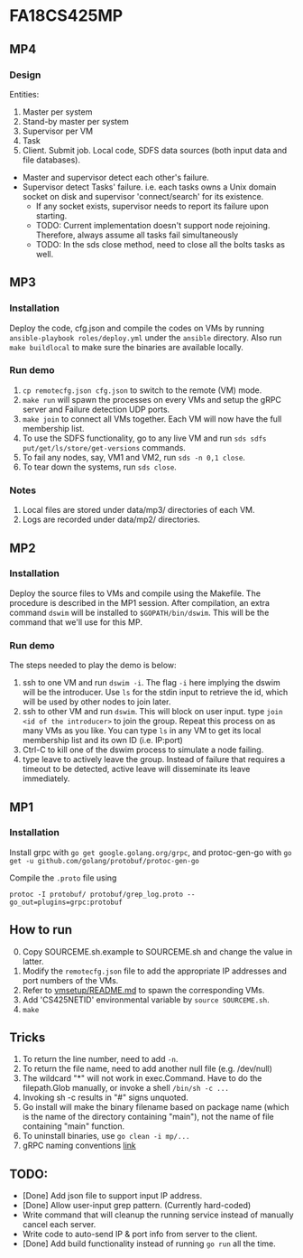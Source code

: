 # FA18CS425MP

## MP4

### Design

Entities:
1. Master per system
2. Stand-by master per system
3. Supervisor per VM
4. Task
5. Client. Submit job. Local code, SDFS data sources (both input data and file databases).

* Master and supervisor detect each other's failure.
* Supervisor detect Tasks' failure.
i.e. each tasks owns a Unix domain socket on disk and supervisor 'connect/search' for its existence.
  * If any socket exists, supervisor needs to report its failure upon starting.
  * TODO: Current implementation doesn't support node rejoining.
  Therefore, always assume all tasks fail simultaneously
  * TODO: In the sds close method, need to close all the bolts tasks as well.

## MP3

### Installation

Deploy the code, cfg.json and compile the codes on VMs by running `ansible-playbook roles/deploy.yml` under the `ansible` directory. Also run `make buildlocal` to make sure the binaries are available locally.

### Run demo

1. `cp remotecfg.json cfg.json` to switch to the remote (VM) mode.
2. `make run` will spawn the processes on every VMs and setup the gRPC server and Failure detection UDP ports.
3. `make join` to connect all VMs together. Each VM will now have the full membership list.
4. To use the SDFS functionality, go to any live VM and run `sds sdfs put/get/ls/store/get-versions` commands.
5. To fail any nodes, say, VM1 and VM2, run `sds -n 0,1 close`.
6. To tear down the systems, run `sds close`.

### Notes

1. Local files are stored under data/mp3/ directories of each VM.
2. Logs are recorded under data/mp2/ directories.

## MP2

### Installation

Deploy the source files to VMs and compile using the Makefile. The procedure is described in the MP1 session. After compilation, an extra command `dswim` will be installed to `$GOPATH/bin/dswim`. This will be the command that we'll use for this MP.

### Run demo

The steps needed to play the demo is below:
1. ssh to one VM and run `dswim -i`. The flag `-i` here implying the dswim will be the introducer. Use `ls` for the stdin input to retrieve the id, which will be used by other nodes to join later.
2. ssh to other VM and run `dswim`. This will block on user input. type `join <id of the introducer>` to join the group. Repeat this process on as many VMs as you like. You can type `ls` in any VM to get its local membership list and its own ID (i.e. IP:port)
3. Ctrl-C to kill one of the dswim process to simulate a node failing.
4. type leave to actively leave the group. Instead of failure that requires a timeout to be detected, active leave will disseminate its leave immediately.

## MP1

### Installation

Install grpc with
`go get google.golang.org/grpc`, and protoc-gen-go with `go get -u github.com/golang/protobuf/protoc-gen-go`

Compile the `.proto` file using

`protoc -I protobuf/ protobuf/grep_log.proto --go_out=plugins=grpc:protobuf`

## How to run

0. Copy SOURCEME.sh.example to SOURCEME.sh and change the value in latter.
1. Modify the `remotecfg.json` file to add the appropriate IP addresses and port numbers of the VMs.
2. Refer to [vmsetup/README.md](vmsetup/README.md) to spawn the corresponding VMs.
3. Add 'CS425NETID' environmental variable by `source SOURCEME.sh`.
4. `make`

## Tricks

1. To return the line number, need to add `-n`.
2. To return the file name, need to add another null file (e.g. /dev/null)
3. The wildcard "*" will not work in exec.Command. Have to do the filepath.Glob manually, or invoke a shell `/bin/sh -c ...`
4. Invoking sh -c results in "#" signs unquoted.
5. Go install will make the binary filename based on package name (which is the name of the directory containing "main"), not the name of file containing "main" function.
6. To uninstall binaries, use `go clean -i mp/...`
7. gRPC naming conventions [link](https://developers.google.com/protocol-buffers/docs/style)

## TODO:

- [Done] Add json file to support input IP address.
- [Done] Allow user-input grep pattern. (Currently hard-coded)
- Write command that will cleanup the running service instead of manually cancel each server.
- Write code to auto-send IP & port info from server to the client.
- [Done] Add build functionality instead of running `go run` all the time.

